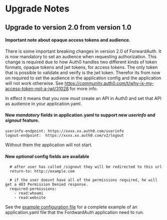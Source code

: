 # Upgrade Notes

## Upgrade to version 2.0 from version 1.0
#### Important note about opaque access tokens and audience.
There is some important breaking changes in version 2.0 of ForwardAuth. It is now mandatory to set an audience when requesting authorization. This change is required due to how Auth0 handles two different kinds of token formats, opaque tokens and jwt tokens, for access tokens. The only token that is possible to validate and verify is the jwt token. Therefor its from now on required to set the audience in the application config and the application will not work otherwise. See https://community.auth0.com/t/why-is-my-access-token-not-a-jwt/31028 for more info.

In effect it means that you now *must* create an API in Auth0 and set that API as audience in your application.yaml.

#### New *mandatory* fields in application.yaml to support new *userinfo* and *signout* feature.
```
userinfo-endpoint: https://xxxx.xx.auth0.com/userinfo
logout-endpoint:  https://xxxx.xx.auth0.com/v2/logout
```
Without them the application will not start.  

#### New *optional* config fields are available
```
  # after user has called /signout they will be redirected to this url
  return-to: http://example.com

  # if the user doesnt have all of the permissions required, he will get a 403 Permission Denied response.
  required-permissions:
    - read:whoami
    - read:website

```

See the [example configuration file](/example/application.yaml) for a complete example of an application.yaml file
that the FordwardAuth application need to run.
